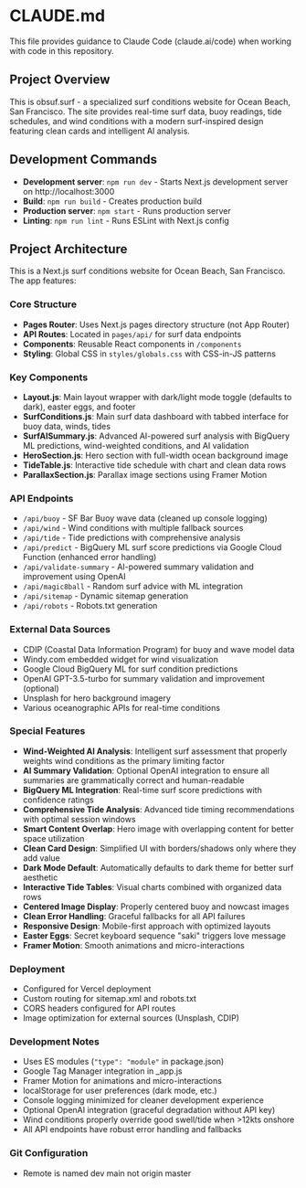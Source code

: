 # CLAUDE.md

This file provides guidance to Claude Code (claude.ai/code) when working with code in this repository.

## Project Overview

This is obsuf.surf - a specialized surf conditions website for Ocean Beach, San Francisco. The site provides real-time surf data, buoy readings, tide schedules, and wind conditions with a modern surf-inspired design featuring clean cards and intelligent AI analysis.

## Development Commands

- **Development server**: `npm run dev` - Starts Next.js development server on http://localhost:3000
- **Build**: `npm run build` - Creates production build
- **Production server**: `npm start` - Runs production server
- **Linting**: `npm run lint` - Runs ESLint with Next.js config

## Project Architecture

This is a Next.js surf conditions website for Ocean Beach, San Francisco. The app features:

### Core Structure
- **Pages Router**: Uses Next.js pages directory structure (not App Router)
- **API Routes**: Located in `pages/api/` for surf data endpoints
- **Components**: Reusable React components in `/components`
- **Styling**: Global CSS in `styles/globals.css` with CSS-in-JS patterns

### Key Components
- **Layout.js**: Main layout wrapper with dark/light mode toggle (defaults to dark), easter eggs, and footer
- **SurfConditions.js**: Main surf data dashboard with tabbed interface for buoy data, winds, tides
- **SurfAISummary.js**: Advanced AI-powered surf analysis with BigQuery ML predictions, wind-weighted conditions, and AI validation
- **HeroSection.js**: Hero section with full-width ocean background image
- **TideTable.js**: Interactive tide schedule with chart and clean data rows
- **ParallaxSection.js**: Parallax image sections using Framer Motion

### API Endpoints
- `/api/buoy` - SF Bar Buoy wave data (cleaned up console logging)
- `/api/wind` - Wind conditions with multiple fallback sources
- `/api/tide` - Tide predictions with comprehensive analysis
- `/api/predict` - BigQuery ML surf score predictions via Google Cloud Function (enhanced error handling)
- `/api/validate-summary` - AI-powered summary validation and improvement using OpenAI
- `/api/magic8ball` - Random surf advice with ML integration
- `/api/sitemap` - Dynamic sitemap generation
- `/api/robots` - Robots.txt generation

### External Data Sources
- CDIP (Coastal Data Information Program) for buoy and wave model data
- Windy.com embedded widget for wind visualization
- Google Cloud BigQuery ML for surf condition predictions
- OpenAI GPT-3.5-turbo for summary validation and improvement (optional)
- Unsplash for hero background imagery
- Various oceanographic APIs for real-time conditions

### Special Features
- **Wind-Weighted AI Analysis**: Intelligent surf assessment that properly weights wind conditions as the primary limiting factor
- **AI Summary Validation**: Optional OpenAI integration to ensure all summaries are grammatically correct and human-readable
- **BigQuery ML Integration**: Real-time surf score predictions with confidence ratings
- **Comprehensive Tide Analysis**: Advanced tide timing recommendations with optimal session windows
- **Smart Content Overlap**: Hero image with overlapping content for better space utilization
- **Clean Card Design**: Simplified UI with borders/shadows only where they add value
- **Dark Mode Default**: Automatically defaults to dark theme for better surf aesthetic
- **Interactive Tide Tables**: Visual charts combined with organized data rows
- **Centered Image Display**: Properly centered buoy and nowcast images
- **Clean Error Handling**: Graceful fallbacks for all API failures
- **Responsive Design**: Mobile-first approach with optimized layouts
- **Easter Eggs**: Secret keyboard sequence "saki" triggers love message
- **Framer Motion**: Smooth animations and micro-interactions

### Deployment
- Configured for Vercel deployment
- Custom routing for sitemap.xml and robots.txt
- CORS headers configured for API routes
- Image optimization for external sources (Unsplash, CDIP)

### Development Notes
- Uses ES modules (`"type": "module"` in package.json)
- Google Tag Manager integration in _app.js
- Framer Motion for animations and micro-interactions
- localStorage for user preferences (dark mode, etc.)
- Console logging minimized for cleaner development experience
- Optional OpenAI integration (graceful degradation without API key)
- Wind conditions properly override good swell/tide when >12kts onshore
- All API endpoints have robust error handling and fallbacks

### Git Configuration
- Remote is named dev main not origin master